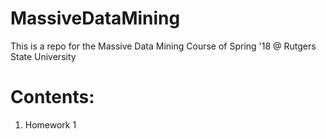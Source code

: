 # MassiveDataMining
This is a repo for the Massive Data Mining Course of Spring '18 @ Rutgers State University

# Contents: 

1. Homework 1

